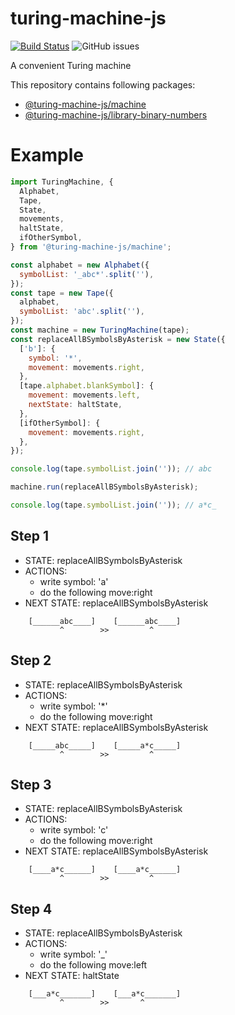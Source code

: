 # turing-machine-js

[![Build Status](https://travis-ci.com/mellonis/turing-machine-js.svg?branch=master)](https://travis-ci.com/mellonis/turing-machine-js)
![GitHub issues](https://img.shields.io/github/issues/mellonis/turing-machine-js)

A convenient Turing machine

This repository contains following packages:
* [@turing-machine-js/machine](https://github.com/mellonis/turing-machine-js/tree/master/packages/machine)
* [@turing-machine-js/library-binary-numbers](https://github.com/mellonis/turing-machine-js/tree/master/packages/library-binary-numbers)

# Example

```javascript
import TuringMachine, {
  Alphabet,
  Tape,
  State,
  movements,
  haltState,
  ifOtherSymbol,
} from '@turing-machine-js/machine';

const alphabet = new Alphabet({
  symbolList: '_abc*'.split(''),
});
const tape = new Tape({
  alphabet,
  symbolList: 'abc'.split(''),
});
const machine = new TuringMachine(tape);
const replaceAllBSymbolsByAsterisk = new State({
  ['b']: {
    symbol: '*',
    movement: movements.right,
  },
  [tape.alphabet.blankSymbol]: {
    movement: movements.left,
    nextState: haltState,
  },
  [ifOtherSymbol]: {
    movement: movements.right,
  },
});

console.log(tape.symbolList.join('')); // abc

machine.run(replaceAllBSymbolsByAsterisk);

console.log(tape.symbolList.join('')); // a*c_
```

## Step 1
- STATE: replaceAllBSymbolsByAsterisk
- ACTIONS:
  - write symbol: 'a'
  - do the following move:right
- NEXT STATE: replaceAllBSymbolsByAsterisk
```
    [______abc____]    [______abc____]
           ^        >>         ^     
```

## Step 2
- STATE: replaceAllBSymbolsByAsterisk
- ACTIONS:
  - write symbol: '*'
  - do the following move:right
- NEXT STATE: replaceAllBSymbolsByAsterisk
```
    [_____abc_____]    [_____a*c_____]
           ^        >>         ^     
```

## Step 3
- STATE: replaceAllBSymbolsByAsterisk
- ACTIONS:
  - write symbol: 'c'
  - do the following move:right
- NEXT STATE: replaceAllBSymbolsByAsterisk
```
    [____a*c______]    [____a*c______]
           ^        >>         ^     
```

## Step 4
- STATE: replaceAllBSymbolsByAsterisk
- ACTIONS:
  - write symbol: '_'
  - do the following move:left
- NEXT STATE: haltState
```
    [___a*c_______]    [___a*c_______]
           ^        >>       ^       
```
